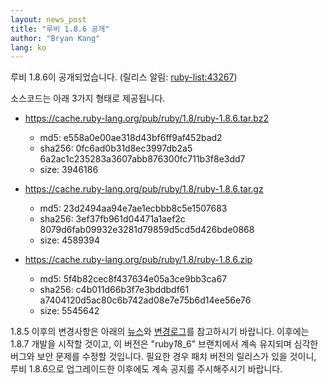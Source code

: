 ```yaml
---
layout: news_post
title: "루비 1.8.6 공개"
author: "Bryan Kang"
lang: ko
---
```


루비 1.8.6이 공개되었습니다. (릴리스 알림: [ruby-list:43267][1])

소스코드는 아래 3가지 형태로 제공됩니다.

* https://cache.ruby-lang.org/pub/ruby/1.8/ruby-1.8.6.tar.bz2
  * md5: e558a0e00ae318d43bf6ff9af452bad2
  * sha256: 0fc6ad0b31d8ec3997db2a5
    6a2ac1c235283a3607abb876300fc711b3f8e3dd7
  * size: 3946186

* https://cache.ruby-lang.org/pub/ruby/1.8/ruby-1.8.6.tar.gz
  * md5: 23d2494aa94e7ae1ecbbb8c5e1507683
  * sha256: 3ef37fb961d04471a1aef2c
    8079d6fab09932e3281d79859d5cd5d426bde0868
  * size: 4589394

* https://cache.ruby-lang.org/pub/ruby/1.8/ruby-1.8.6.zip
  * md5: 5f4b82cec8f437634e05a3ce9bb3ca67
  * sha256: c4b011d66b3f7e3bddbdf61
    a7404120d5ac80c6b742ad08e7e75b6d14ee56e76
  * size: 5545642

1\.8.5 이후의 변경사항은 아래의 [뉴스][2]와 [변경로그][3]를 참고하시기 바랍니다. 이후에는 1.8.7
개발을 시작할 것이고, 이 버전은 \"ruby*1*8\_6\" 브랜치에서 계속 유지되며 심각한 버그와 보안 문제를 수정할
것입니다. 필요한 경우 패치 버전의 릴리스가 있을 것이니, 루비 1.8.6으로 업그레이드한 이후에도 계속 공지를 주시해주시기
바랍니다.



[1]: http://blade.nagaokaut.ac.jp/cgi-bin/scat.rb/ruby/ruby-list/43267
[2]: https://svn.ruby-lang.org/repos/ruby/tags/v1_8_6/NEWS
[3]: https://svn.ruby-lang.org/repos/ruby/tags/v1_8_6/ChangeLog
